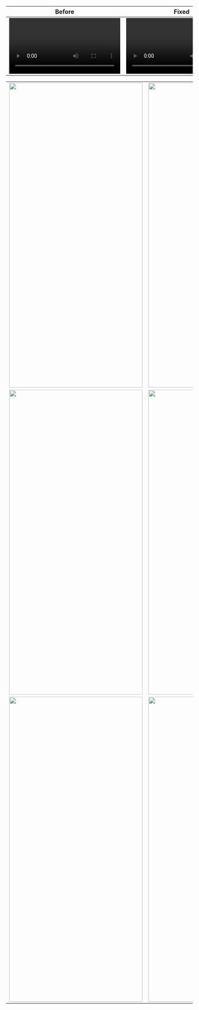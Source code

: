  Before  | Fixed |
| ------------- | ------------- |
| <video src="https://github.com/devatiwow/fido2/assets/38220286/673df299-031f-4323-b81b-5489aa4e2dcd">  | <video src="https://github.com/devatiwow/fido2/assets/38220286/673df299-031f-4323-b81b-5489aa4e2dcd">|


<table>
  <tr>
    <td> <img src="https://github.com/banksinarmas/mobile-app/assets/38220286/55c9ef2f-839d-40b7-be08-5146fbf479c4" width="360px" height="820px"> </td>
    <td> <img src="https://github.com/banksinarmas/mobile-app/assets/38220286/c5aa658a-49e8-4a19-aba2-30f337846ad5" width="360px" height="820px"> </td>
   </tr> 
 <tr>
    <td> <img src="https://github.com/banksinarmas/mobile-app/assets/38220286/55c9ef2f-839d-40b7-be08-5146fbf479c4" width="360px" height="820px"> </td>
    <td> <img src="https://github.com/banksinarmas/mobile-app/assets/38220286/c5aa658a-49e8-4a19-aba2-30f337846ad5" width="360px" height="820px"> </td>
   </tr> 
 <tr>
    <td> <img src="https://github.com/banksinarmas/mobile-app/assets/38220286/55c9ef2f-839d-40b7-be08-5146fbf479c4" width="360px" height="820px"> </td>
    <td> <img src="https://github.com/banksinarmas/mobile-app/assets/38220286/c5aa658a-49e8-4a19-aba2-30f337846ad5" width="360px" height="820px"> </td>
   </tr> 
</table>








